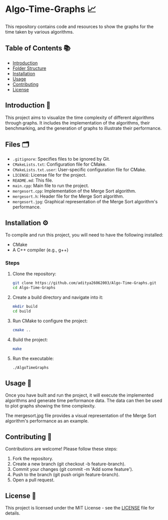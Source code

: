 # Algo-Time-Graphs 📈

This repository contains code and resources to show the graphs for the time taken by various algorithms.

## Table of Contents 📚

- [Introduction](##introduction)
- [Folder Structure](##folder-structure)
- [Installation](##installation)
- [Usage](##usage)
- [Contributing](##contributing)
- [License](##license)

## Introduction 🌟

This project aims to visualize the time complexity of different algorithms through graphs. It includes the implementation of the algorithms, their benchmarking, and the generation of graphs to illustrate their performance.

## Files 🗂️

- `.gitignore`: Specifies files to be ignored by Git.
- `CMakeLists.txt`: Configuration file for CMake.
- `CMakeLists.txt.user`: User-specific configuration file for CMake.
- `LICENSE`: License file for the project.
- `README.md`: This file.
- `main.cpp`: Main file to run the project.
- `mergesort.cpp`: Implementation of the Merge Sort algorithm.
- `mergesort.h`: Header file for the Merge Sort algorithm.
- `mergesort.jpg`: Graphical representation of the Merge Sort algorithm's performance.

## Installation ⚙️

To compile and run this project, you will need to have the following installed:

- CMake
- A C++ compiler (e.g., g++)

### Steps

1. Clone the repository:
   ```sh
   git clone https://github.com/aditya26062003/Algo-Time-Graphs.git
   cd Algo-Time-Graphs
   ```
2. Create a build directory and navigate into it:
   ```sh
   mkdir build
   cd build
   ```
3. Run CMake to configure the project:
   ```sh
   cmake ..
4. Build the project:

   ```sh
   make
5. Run the executable:

   ```sh
   ./AlgoTimeGraphs
## Usage 🚀
Once you have built and run the project, it will execute the implemented algorithms and generate time performance data. The data can then be used to plot graphs showing the time complexity.

The mergesort.jpg file provides a visual representation of the Merge Sort algorithm's performance as an example.

## Contributing 🤝
Contributions are welcome! Please follow these steps:

1. Fork the repository.
2. Create a new branch (git checkout -b feature-branch).
3. Commit your changes (git commit -m 'Add some feature').
4. Push to the branch (git push origin feature-branch).
5. Open a pull request.
   
## License 📜
This project is licensed under the MIT License - see the [LICENSE](https://github.com/aditya26062003/Algo-Time-Graphs/blob/main/LICENSE) file for details.
